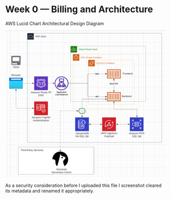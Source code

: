 # Week 0 — Billing and Architecture

AWS Lucid Chart Architectural Design Diagram

![AWS Lucid Chart Architectural Design Diagram](../AWS%20Lucid%20Chart%20Architectural%20Design%20Diagram.png)

As a security consideration before I uploaded this file I screenshot cleared its metadata and renamed it appropriately.
